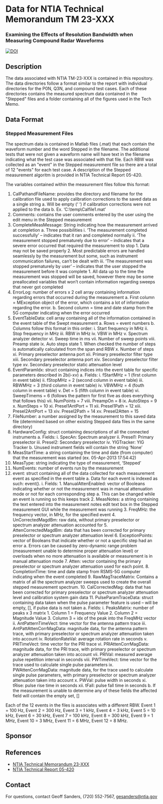 # Data for NTIA Technical Memorandum TM 23-XXX
### Examining the Effects of Resolution Bandwidth when Measuring Compound Radar Waveforms
[![DOI](https://zenodo.org/badge/540043368.svg)](https://zenodo.org/badge/latestdoi/540043368)

## Description
The data associated with NTIA TM-23-XXX is contained in this repository. The data directories follow a format similar to the report with individual directories for the P0N, Q3N, and compound test cases. Each of these directories contains the measured spectrum data contained in the "Stepped" files and a folder containing all of the figures used in the Tech Memo.

## Data Format

### Stepped Measurement Files

The spectrum data is contained in Matlab files (.mat) that each contain the waveform number and the word Stepped in the filename. The additional tests that were not given a waveform name will have text in the filename indicating what the test case was associated with that file.
Each RBW was collected as an "event" in the Stepped measurement file so there are a total of 12 "events" for each test case. A description of the Stepped measurement algoritm is provided in NTIA Technical Report 05-420.

The variables contained within the measurement files follow this format:

1.	CalPathandFileName: provides the directory and filename for the calibration file used to apply calibration corrections to the saved data as a single string
	a.	Will be empty (‘ ‘) if calibration corrections were not applied to the data
	b.	Ex. ‘C:\temp\Calfile1.mat’
2.	Comments:  contains the user comments entered by the user using the edit menu in the Stepped measurement
3.	CompleteMeasMessage: String indicating how the measurement arrived at completion
	a.	Three possibilities
	i.	‘The measurement completed successfully’ – indicates that it ran and completed normally
	ii.	‘The measurement stopped prematurely due to error’ – indicates that a severe error occurred that required the measurement to stop
		1.	Data may not be saved properly
		2.	Most predictable errors are handled seamlessly by the measurement but some, such as instrument communication failures, can’t be dealt with
	iii.	‘The measurement was stopped prematurely by user’ – indicates that the user stopped the measurement before it was complete
		1.	All data up to the time the measurement was stopped will be saved, however there may be some preallocated variables that won’t contain information regarding sweeps that never got completed
4.	ErrorLog: number of errors x 2 cell array containing information regarding errors that occurred during the measurement
	a.	First column = MException object of the error, which contains a lot of information regarding the error.
	b.	Second column = time and date stamp from the 5G computer indicating when the error occurred
5.	EventTableData: cell array containing all of the information contained in the event table of the Swept measurement
	a.	Rows = event numbers
	b.	Columns follow this format in this order:
		i.	Start frequency in MHz
		ii.	Stop frequency in MHz
		iii.	RBW in MHz
		iv.	VBW in MHz
		v.	Spectrum analyzer detector
		vi.	Sweep time in ms
		vii.	Number of sweep points
		viii.	Preamp state
		ix.	Auto steps state
			1.	When checked the number of steps is automatically calculated from the span and RBW
		x.	Number of steps
		xi.	Primary preselector antenna port
		xii.	Primary preselector filter type
		xiii.	Secondary preselector antenna port
		xiv.	Secondary preselector filter type
		xv.	Secondary preselector static attenuation level
6.	EventParamIdx: struct containing indices into the event table for specific parameters described in 2b(i-xv)
	a.	Fields:
		i.	fStartMHz = 1 (first column in event table)
		ii.	fStopMHz = 2 (second column in event table)
		iii.	RBWMHz = 3 (third column in event table)
		iv.	VBWMHz = 4 (fouth column in event table)
		v.	Det = 5 (fifth column in event table)
		vi.	SweepTimems = 6 (follows the pattern for first five as does everything that follows this)
		vii.	NumPoints = 7
		viii.	PreampOn = 8
		ix.	AutoSteps = 9
		x.	NumSteps = 10
		xi.	Presel1AntPort = 11
		xii.	Presel1Path = 12
		xiii.	Presel2AntPort = 13
		xiv.	Presel2Path = 14
		xv.	Presel2Atten = 15
7.	FileNumber: a number assigned by the measurement to this saved data file (determined based on other existing Stepped data files in the same directory)
8.	HardwareConfig: struct containing descriptions of all the connected instruments
	a.	Fields:
		i.	SpecAn: Spectrum analyzer
		ii.	Presel1: Primary preselector
		iii.	Presel2: Secondary preselector
		iv.	YIGTracker: YIG Tracker
	b.	Unused instrument fields will contain the string ‘None’
9.	MeasStartTime: a string containing the time and date (from computer) that the measurement was started (ex. 05-Apr-2013 17:54:42)
10.	MeasType: string indicating the type of measurement, ‘Stepped’
11.	NumEvents: number of events run by the measurement
12.	event: struct containing all of the data collected for each measurement event as specified in the event table 
	a.	Data for each event is indexed as such: event(<event number>).<Field Name>
		i.	Fields:
			1.	ManualAttenEnabled: vector of Booleans indicating whether or not the measurement was in manual attenuation mode or not for each corresponding step
				a.	This can be changed while an event is running so this keeps track
			2.	MeasNotes: a string containing the text entered into the measurement notes edit text box in the Stepped measurement GUI while the measurement was running
			3.	FreqMHz: the frequency vector, in MHz, for the specified event
			4.	UnCorrectedMagdBm: raw data, without primary preselector or spectrum analyzer attenuation accounted for
			5.	AttenCorrectedMagdBm: data that has been corrected for primary preselector or spectrum analyzer attenuation level
			6.	ExceptionPoints: vector of Booleans that indicate whether or not a specific step had an error
				a.	Errors can be caused by zero-dynamic range problem (measurement unable to determine proper attenuation level) or overloads when no more attenuation is available or measurement is in manual attenuation mode
			7.	Atten: vector containing the primary preselector or spectrum analyzer attenuation used for each point.
			8.	CompletionTime: time and date stamp from RSMS-5G computer indicating when the event completed
			9.	RawMagTraceMatrix: Contains a matrix of all the spectrum analyzer sweeps used to create the overall stepped measurement spectrum.
			10.	CalCorrectedMag: data that has been corrected for primary preselector or spectrum analyzer attenuation level and calibration system gain data
			11.	PulseParamTraceData: struct containing data taken when the pulse parameter feature is used – will be empty, [],  if pulse data is not taken
				a.	Fields:
					i.	PeaksMatrix: number of peaks x 3 matrix
						1.	Column 1 = Frequency Value
						2.	Column 2 = Magnitude Value
						3.	Column 3 = idx of the peak into the FreqMHz vector
					ii.	AntPatternTimeVect: time vector for the antenna pattern trace
					iii.	AntPattAttenCorrMagData: magnitude data, for the antenna pattern trace, with primary preselector or spectrum analyzer attenuation taken into account
					iv.	RotationRateVal: average rotation rate in seconds
					v.	PRITimeVect: time vector for the PRI trace
					vi.	PRIAttenCorrMagData: magnitude data, for the PRI trace, with primary preselector or spectrum analyzer attenuation taken into account
					vii.	PRIVal: measured average pulse repetition interval in seconds
					viii.	PWTimeVect: time vector for the trace used to calculate single pulse parameters
					ix.	PWAttenCorrMagData: magnitude data, for the trace used to calculate single pulse parameters, with primary preselector or spectrum analyzer attenuation taken into account
					x.	PWVal: pulse width in seconds
					xi.	tRise: pulse rise time in seconds
					xii.	tFall: pulse fall time in seconds
				b.	If the measurement is unable to determine any of these fields the affected field will contain the empty set, []

Each of the 12 events in the files is associates with a different RBW. Event 1 = 100 Hz, Event 2 = 300 Hz, Event 3 = 1 kHz, Event 4 = 3 kHz, Event 5 = 10 kHz, Event 6 = 30 kHz, Event 7 = 100 kHz, Event 8 = 300 kHz, Event 9 = 1 MHz, Event 10 = 3 MHz, Event 11 = 6 MHz, Event 12 = 8 MHz.

## Sponsor

## References ##

* [NTIA Technical Memorandum 23-XXX](<URL>)
* [NTIA Technical Report 05-420](https://its.ntia.gov/umbraco/surface/download/publication?reportNumber=TR-05-420.pdf)

## Contact ##

For questions, contact Geoff Sanders, (720) 552-7567, gesanders@ntia.gov
